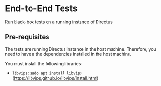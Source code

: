 # End-to-End Tests

Run black-box tests on a running instance of Directus.

## Pre-requisites

The tests are running Directus instance in the host machine.
Therefore, you need to have a the dependencies installed in the host machine.

You must install the following libraries:

- `libvips`: `sudo apt install libvips` (https://libvips.github.io/libvips/install.html)
